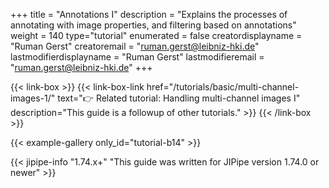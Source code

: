 +++
title = "Annotations I"
description = "Explains the processes of annotating with image properties, and filtering based on annotations"
weight = 140
type="tutorial"
enumerated = false
creatordisplayname = "Ruman Gerst"
creatoremail = "ruman.gerst@leibniz-hki.de"
lastmodifierdisplayname = "Ruman Gerst"
lastmodifieremail = "ruman.gerst@leibniz-hki.de"
+++

{{< link-box >}}
    {{< link-box-link href="/tutorials/basic/multi-channel-images-1/" text="👉 Related tutorial: Handling multi-channel images I" description="This guide is a followup of other tutorials." >}}
{{< /link-box >}}

{{< example-gallery only_id="tutorial-b14" >}}

{{< jipipe-info "1.74.x+" "This guide was written for JIPipe version 1.74.0 or newer" >}}